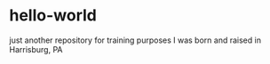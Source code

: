 # hello-world
just another repository for training purposes
I was born and raised in Harrisburg, PA
